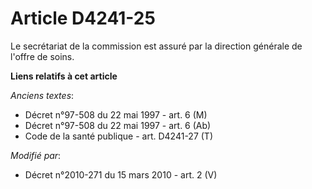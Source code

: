 # Article D4241-25

Le secrétariat de la commission est assuré par la           direction générale de l'offre de soins.

**Liens relatifs à cet article**

_Anciens textes_:

  - Décret n°97-508 du 22 mai 1997 - art. 6 (M)
  - Décret n°97-508 du 22 mai 1997 - art. 6 (Ab)
  - Code de la santé publique - art. D4241-27 (T)

_Modifié par_:

  - Décret n°2010-271 du 15 mars 2010 - art. 2 (V)
